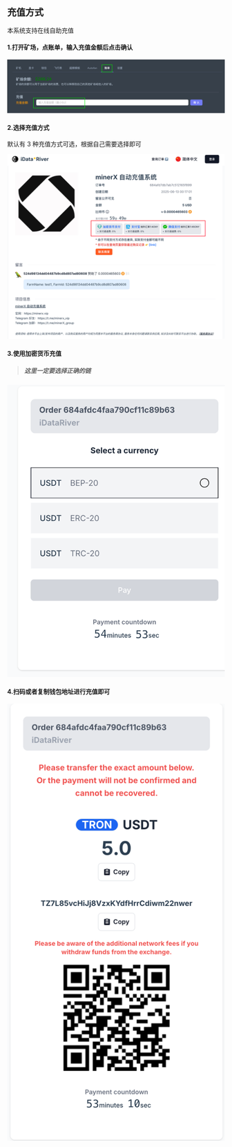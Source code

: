 ## 充值方式

本系统支持在线自助充值



#### 1.打开矿场，点账单，输入充值金额后点击确认

![image-20250613001636033](./assets/image-20250613001636033.png)



#### 2.选择充值方式

默认有 3 种充值方式可选，根据自己需要选择即可



![image-20250613001740313](./assets/image-20250613001740313.png)



#### 3.使用加密货币充值

> ##### 这里一定要选择正确的链



![image-20250613001824665](./assets/image-20250613001824665.png)



#### 4.扫码或者复制钱包地址进行充值即可



![image-20250613002010504](./assets/image-20250613002010504.png)